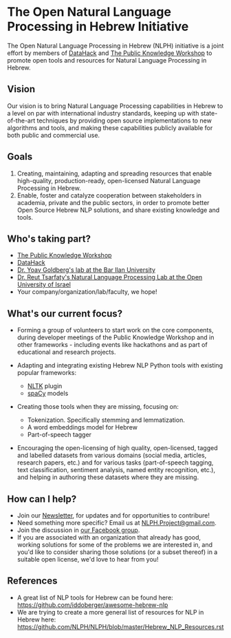 # The Open Natural Language Processing in Hebrew Initiative

The Open Natural Language Processing in Hebrew (NLPH) initiative is a joint effort by members of [DataHack](http://www.datahack-il.com/) and [The Public Knowledge Workshop](http://www.hasadna.org.il/en/) to promote open tools and resources for Natural Language Processing in Hebrew.

## Vision
Our vision is to bring Natural Language Processing capabilities in Hebrew to a level on par with international industry standards, keeping up with state-of-the-art techniques by providing open source implementations to new algorithms and tools, and making these capabilities publicly available for both public and commercial use.


## Goals
1. Creating, maintaining, adapting and spreading resources that enable high-quality, production-ready, open-licensed Natural Language Processing in Hebrew. 
2. Enable, foster and catalyze cooperation between stakeholders in academia, private and the public sectors, in order to  promote better Open Source Hebrew NLP solutions, and share existing knowledge and tools.


## Who's taking part?
- [The Public Knowledge Workshop](http://www.hasadna.org.il/en/)
- [DataHack](http://www.datahack-il.com/)
- [Dr. Yoav Goldberg's lab at the Bar Ilan University](http://u.cs.biu.ac.il/~yogo/)
- [Dr. Reut Tsarfaty's Natural Language Processing Lab at the Open University of Israel](http://www.openu.ac.il/en/personalsites/ReutTsarfaty.aspx)
- Your company/organization/lab/faculty, we hope!


## What's our current focus?
- Forming a group of volunteers to start work on the core components, during developer meetings of the Public Knowledge Workshop and in other frameworks - including events like hackathons and as part of educational and research projects.
- Adapting and integrating existing Hebrew NLP Python tools with existing popular frameworks:
  - [NLTK](http://www.nltk.org) plugin
  - [spaCy](https://spacy.io/) models
- Creating those tools when they are missing, focusing on:
  - Tokenization. Specifically stemming and lemmatization.
  - A word embeddings model for Hebrew
  - Part-of-speech tagger
  
- Encouraging the open-licensing of high quality, open-licensed, tagged and labelled datasets from various domains (social media, articles, research papers, etc.) and for various tasks (part-of-speech tagging, text classification, sentiment analysis, named entity recognition, etc.), and helping in authoring these datasets where they are missing.


## How can I help?
- Join our [Newsletter](http://eepurl.com/c6imhH), for updates and for opportunities to contribure!
- Need something more specific? Email us at [NLPH.Project@gmail.com](mailto:NLPH.Project@gmail.com).
- Join the discussion in [our Facebook group](https://www.facebook.com/groups/157877988136954/).
- If you are associated with an organization that already has good, working solutions for some of the problems we are interested in, and you'd like to consider sharing those solutions (or a subset thereof) in a suitable open license, we'd love to hear from you!

## References

- A great list of NLP tools for Hebrew can be found here:
https://github.com/iddoberger/awesome-hebrew-nlp
- We are trying to create a more general list of resources for NLP in Hebrew here:
https://github.com/NLPH/NLPH/blob/master/Hebrew_NLP_Resources.rst
